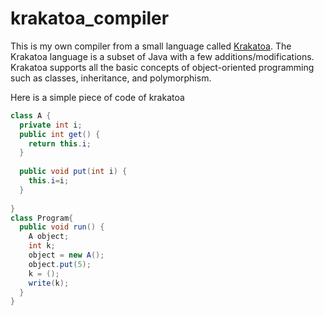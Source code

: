# krakatoa_compiler

This is my own compiler from a small language called [Krakatoa](http://www.cyan-lang.org/jose/courses/06-2/lc/The%20Krakatoa%20Language.pdf). The Krakatoa language is a subset of Java with a few additions/modifications. Krakatoa supports all the basic concepts of object-oriented programming such as classes, inheritance, and polymorphism.

Here is a simple piece of code of krakatoa

```Java
class A {
  private int i;      
  public int get() {
    return this.i;
  }
  
  public void put(int i) {
    this.i=i;
  }
  
}
class Program{
  public void run() {
    A object;
    int k;
    object = new A();
    object.put(5);         
    k = ();
    write(k);
  }
}

```
